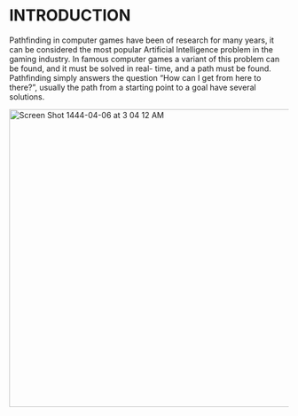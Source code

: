 # INTRODUCTION
Pathfinding in computer games have been of research for many years, it can be considered the most popular Artificial Intelligence problem in the gaming industry.
In famous computer games a variant of this problem can be found, and it must be solved in real- time, and a path must be found.
Pathfinding simply answers the question “How can I get from here to there?”, usually the path from a starting point to a goal have several solutions.



<img width="536" alt="Screen Shot 1444-04-06 at 3 04 12 AM" src="https://user-images.githubusercontent.com/75269916/198908534-33d33b16-5122-41c8-95b6-7475fbbc288b.png">
